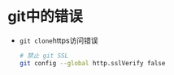 # git中的错误

+ ```git clone```https访问错误

	```bash
	# 禁止 git SSL
	git config --global http.sslVerify false
	```